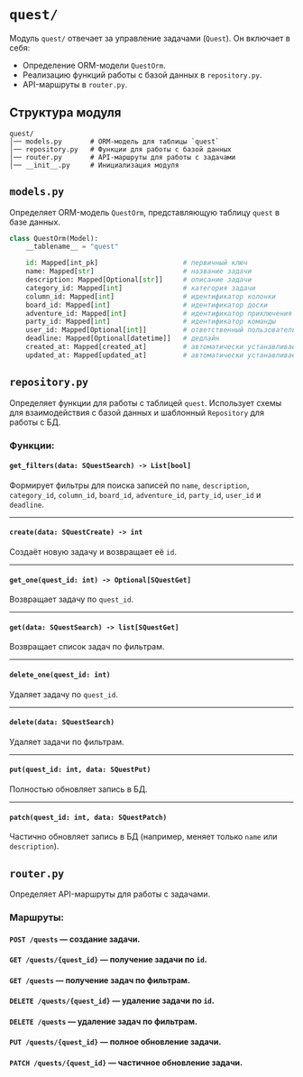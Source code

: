 # `quest/`

Модуль `quest/` отвечает за управление задачами (`Quest`). Он включает в себя:
- Определение ORM-модели `QuestOrm`.
- Реализацию функций работы с базой данных в `repository.py`.
- API-маршруты в `router.py`.

## Структура модуля

```
quest/
│── models.py       # ORM-модель для таблицы `quest`
│── repository.py   # Функции для работы с базой данных
│── router.py       # API-маршруты для работы с задачами
│── __init__.py     # Инициализация модуля
```

## `models.py`

Определяет ORM-модель `QuestOrm`, представляющую таблицу `quest` в базе данных.

```python
class QuestOrm(Model):
    __tablename__ = "quest"

    id: Mapped[int_pk]                     # первичный ключ
    name: Mapped[str]                      # название задачи
    description: Mapped[Optional[str]]     # описание задачи
    category_id: Mapped[int]               # категория задачи
    column_id: Mapped[int]                 # идентификатор колонки
    board_id: Mapped[int]                  # идентификатор доски
    adventure_id: Mapped[int]              # идентификатор приключения
    party_id: Mapped[int]                  # идентификатор команды
    user_id: Mapped[Optional[int]]         # ответственный пользователь
    deadline: Mapped[Optional[datetime]]   # дедлайн
    created_at: Mapped[created_at]         # автоматически устанавливаемая дата создания
    updated_at: Mapped[updated_at]         # автоматически устанавливаемая дата последнего обновления
```

## `repository.py`

Определяет функции для работы с таблицей `quest`. Использует схемы для взаимодействия с базой данных и шаблонный `Repository` для работы с БД.

### **Функции:**

#### **`get_filters(data: SQuestSearch) -> List[bool]`**
Формирует фильтры для поиска записей по `name`, `description`, `category_id`, `column_id`, `board_id`, `adventure_id`, `party_id`, `user_id` и `deadline`.

---

#### **`create(data: SQuestCreate) -> int`**
Создаёт новую задачу и возвращает её `id`.

---

#### **`get_one(quest_id: int) -> Optional[SQuestGet]`**
Возвращает задачу по `quest_id`.

---

#### **`get(data: SQuestSearch) -> list[SQuestGet]`**
Возвращает список задач по фильтрам.

---

#### **`delete_one(quest_id: int)`**
Удаляет задачу по `quest_id`.

---

#### **`delete(data: SQuestSearch)`**
Удаляет задачи по фильтрам.

---

#### **`put(quest_id: int, data: SQuestPut)`**
Полностью обновляет запись в БД.

---

#### **`patch(quest_id: int, data: SQuestPatch)`**
Частично обновляет запись в БД (например, меняет только `name` или `description`).

## `router.py`

Определяет API-маршруты для работы с задачами.

### **Маршруты:**
#### **`POST /quests`** — создание задачи.
#### **`GET /quests/{quest_id}`** — получение задачи по `id`.
#### **`GET /quests`** — получение задач по фильтрам.
#### **`DELETE /quests/{quest_id}`** — удаление задачи по `id`.
#### **`DELETE /quests`** — удаление задач по фильтрам.
#### **`PUT /quests/{quest_id}`** — полное обновление задачи.
#### **`PATCH /quests/{quest_id}`** — частичное обновление задачи.

